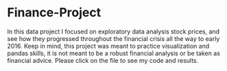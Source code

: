 # Finance-Project

In this data project I focused on exploratory data analysis stock prices, and see how they progressed throughout the financial crisis all the way to early 2016. Keep in mind, this project was meant to practice visualization and pandas skills, it is not meant to be a robust financial analysis or be taken as financial advice. Please click on the file to see my code and results.
